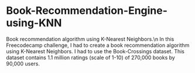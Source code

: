 # Book-Recommendation-Engine-using-KNN
Book recommendation algorithm using K-Nearest Neighbors.\n
In this Freecodecamp challenge, I had to create a book recommendation algorithm using K-Nearest Neighbors. I had to use the Book-Crossings dataset. This dataset contains 1.1 million ratings (scale of 1-10) of 270,000 books by 90,000 users.
